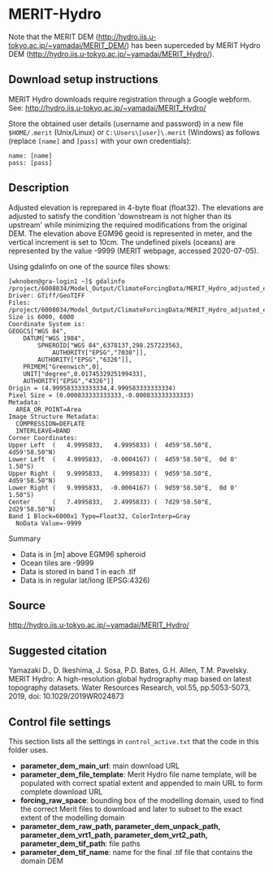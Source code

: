 # MERIT-Hydro 
Note that the MERIT DEM (http://hydro.iis.u-tokyo.ac.jp/~yamadai/MERIT_DEM/) has been superceded by MERIT Hydro DEM (http://hydro.iis.u-tokyo.ac.jp/~yamadai/MERIT_Hydro/).

## Download setup instructions
MERIT Hydro downloads require registration through a Google webform. See: http://hydro.iis.u-tokyo.ac.jp/~yamadai/MERIT_Hydro/

Store the obtained user details (username and password) in a new file `$HOME/.merit` (Unix/Linux) or `C:\Users\[user]\.merit` (Windows) as follows (replace `[name]` and `[pass]` with your own credentials):

```
name: [name]
pass: [pass]

```

## Description
Adjusted elevation is reprepared in 4-byte float (float32). The elevations are adjusted to satisfy the condition 'downstream is not higher than its upstream' while minimizing the required modifications from the original DEM. The elevation above EGM96 geoid is represented in meter, and the vertical increment is set to 10cm. The undefined pixels (oceans) are represented by the value -9999 (MERIT webpage, accessed 2020-07-05).

Using gdalinfo on one of the source files shows:
```
[wknoben@gra-login1 ~]$ gdalinfo /project/6008034/Model_Output/ClimateForcingData/MERIT_Hydro_adjusted_elevation/elv_n00e000/n00e005_elv.tif
Driver: GTiff/GeoTIFF
Files: /project/6008034/Model_Output/ClimateForcingData/MERIT_Hydro_adjusted_elevation/elv_n00e000/n00e005_elv.tif
Size is 6000, 6000
Coordinate System is:
GEOGCS["WGS 84",
    DATUM["WGS_1984",
        SPHEROID["WGS 84",6378137,298.257223563,
            AUTHORITY["EPSG","7030"]],
        AUTHORITY["EPSG","6326"]],
    PRIMEM["Greenwich",0],
    UNIT["degree",0.0174532925199433],
    AUTHORITY["EPSG","4326"]]
Origin = (4.999583333333334,4.999583333333334)
Pixel Size = (0.000833333333333,-0.000833333333333)
Metadata:
  AREA_OR_POINT=Area
Image Structure Metadata:
  COMPRESSION=DEFLATE
  INTERLEAVE=BAND
Corner Coordinates:
Upper Left  (   4.9995833,   4.9995833) (  4d59'58.50"E,  4d59'58.50"N)
Lower Left  (   4.9995833,  -0.0004167) (  4d59'58.50"E,  0d 0' 1.50"S)
Upper Right (   9.9995833,   4.9995833) (  9d59'58.50"E,  4d59'58.50"N)
Lower Right (   9.9995833,  -0.0004167) (  9d59'58.50"E,  0d 0' 1.50"S)
Center      (   7.4995833,   2.4995833) (  7d29'58.50"E,  2d29'58.50"N)
Band 1 Block=6000x1 Type=Float32, ColorInterp=Gray
  NoData Value=-9999
```

Summary
- Data is in [m] above EGM96 spheroid
- Ocean tiles are -9999
- Data is stored in band 1 in each .tif
- Data is in regular lat/long (EPSG:4326)

## Source
http://hydro.iis.u-tokyo.ac.jp/~yamadai/MERIT_Hydro/

## Suggested citation
Yamazaki D., D. Ikeshima, J. Sosa, P.D. Bates, G.H. Allen, T.M. Pavelsky. MERIT Hydro: A high-resolution global hydrography map based on latest topography datasets. Water Resources Research, vol.55, pp.5053-5073, 2019, doi: 10.1029/2019WR024873

## Control file settings
This section lists all the settings in `control_active.txt` that the code in this folder uses.
- **parameter_dem_main_url**: main download URL
- **parameter_dem_file_template**: Merit Hydro file name template, will be populated with correct spatial extent and appended to main URL to form complete download URL
- **forcing_raw_space**: bounding box of the modelling domain, used to find the correct Merit files to download and later to subset to the exact extent of the modelling domain
- **parameter_dem_raw_path, parameter_dem_unpack_path, parameter_dem_vrt1_path, parameter_dem_vrt2_path, parameter_dem_tif_path**: file paths 
- **parameter_dem_tif_name**: name for the final .tif file that contains the domain DEM 

